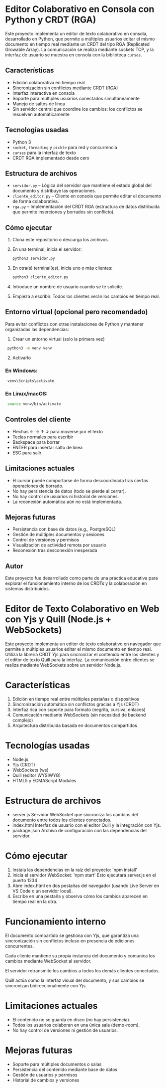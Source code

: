 # Editor Colaborativo en Consola con Python y CRDT (RGA)

Este proyecto implementa un editor de texto colaborativo en consola, desarrollado en Python, que permite a múltiples usuarios editar el mismo documento en tiempo real mediante un CRDT del tipo RGA (Replicated Growable Array). La comunicación se realiza mediante sockets TCP, y la interfaz de usuario se muestra en consola con la biblioteca `curses`.

## Características

- Edición colaborativa en tiempo real
- Sincronización sin conflictos mediante CRDT (RGA)
- Interfaz interactiva en consola
- Soporte para múltiples usuarios conectados simultáneamente
- Manejo de saltos de línea
- Sin servidor central que coordine los cambios: los conflictos se resuelven automáticamente

## Tecnologías usadas

- Python 3
- `socket`, `threading` y `pickle` para red y concurrencia
- `curses` para la interfaz de texto
- CRDT RGA implementado desde cero

## Estructura de archivos

- `servidor.py` – Lógica del servidor que mantiene el estado global del documento y distribuye las operaciones.
- `cliente_editor.py` – Cliente en consola que permite editar el documento de forma colaborativa.
- `rga.py` – Implementación del CRDT RGA (estructura de datos distribuida que permite inserciones y borrados sin conflicto).

## Cómo ejecutar

1. Clona este repositorio o descarga los archivos.
2. En una terminal, inicia el servidor:

   ```bash
   python3 servidor.py
   ```

3. En otra(s) terminal(es), inicia uno o más clientes:

   ```bash
   python3 cliente_editor.py
   ```

4. Introduce un nombre de usuario cuando se te solicite.
5. Empieza a escribir. Todos los clientes verán los cambios en tiempo real.

## Entorno virtual (opcional pero recomendado)

Para evitar conflictos con otras instalaciones de Python y mantener organizadas las dependencias:

1. Crear un entorno virtual (solo la primera vez)

  ```bash
   python3 -m venv venv
   ```
2. Activarlo
### En Windows:

  ```bash
   venv\Scripts\activate
   ```

### En Linux/macOS:

  ```bash
   source venv/bin/activate
   ```

## Controles del cliente

- Flechas ← → ↑ ↓ para moverse por el texto
- Teclas normales para escribir
- Backspace para borrar
- ENTER para insertar salto de línea
- ESC para salir

## Limitaciones actuales

- El cursor puede comportarse de forma descoordinada tras ciertas operaciones de borrado.
- No hay persistencia de datos (todo se pierde al cerrar).
- No hay control de usuarios ni historial de versiones.
- La reconexión automática aún no está implementada.

## Mejoras futuras

- Persistencia con base de datos (e.g., PostgreSQL)
- Gestión de múltiples documentos y sesiones
- Control de versiones y permisos
- Visualización de actividad remota por usuario
- Reconexión tras desconexión inesperada

## Autor

Este proyecto fue desarrollado como parte de una práctica educativa para explorar el funcionamiento interno de los CRDTs y la colaboración en sistemas distribuidos.




# Editor de Texto Colaborativo en Web con Yjs y Quill (Node.js + WebSockets)
Este proyecto implementa un editor de texto colaborativo en navegador que permite a múltiples usuarios editar el mismo documento en tiempo real. Utiliza la librería CRDT Yjs para sincronizar el contenido entre los clientes y el editor de texto Quill para la interfaz. La comunicación entre clientes se realiza mediante WebSockets sobre un servidor Node.js.

# Características
1. Edición en tiempo real entre múltiples pestañas o dispositivos
2. Sincronización automática sin conflictos gracias a Yjs (CRDT)
3. Interfaz rica con soporte para formato (negrita, cursiva, enlaces)
4. Comunicación mediante WebSockets (sin necesidad de backend complejo)
5. Arquitectura distribuida basada en documentos compartidos

# Tecnologías usadas
- Node.js
- Yjs (CRDT)
- WebSockets (ws)
- Quill (editor WYSIWYG)
- HTML5 y ECMAScript Modules

# Estructura de archivos
- server.js 
Servidor WebSocket que sincroniza los cambios del documento entre todos los clientes conectados.
- index.html 
Interfaz de usuario con el editor Quill y la integración con Yjs.
- package.json 
Archivo de configuración con las dependencias del servidor.

# Cómo ejecutar
1. Instala las dependencias en la raíz del proyecto:
'npm install'
2. Inicia el servidor WebSocket:
'npm start'
Esto ejecutará server.js en el puerto 1234
3. Abre index.html en dos pestañas del navegador (usando Live Server en VS Code o un servidor local).
4. Escribe en una pestaña y observa cómo los cambios aparecen en tiempo real en la otra.

# Funcionamiento interno
El documento compartido se gestiona con Yjs, que garantiza una sincronización sin conflictos incluso en presencia de ediciones concurrentes.

Cada cliente mantiene su propia instancia del documento y comunica los cambios mediante WebSocket al servidor.

El servidor retransmite los cambios a todos los demás clientes conectados.

Quill actúa como la interfaz visual del documento, y sus cambios se sincronizan bidireccionalmente con Yjs.

# Limitaciones actuales
- El contenido no se guarda en disco (no hay persistencia).
- Todos los usuarios colaboran en una única sala (demo-room).
- No hay control de versiones ni gestión de usuarios.

# Mejoras futuras
- Soporte para múltiples documentos o salas
- Persistencia del contenido mediante base de datos
- Gestión de usuarios y permisos
- Historial de cambios y versiones